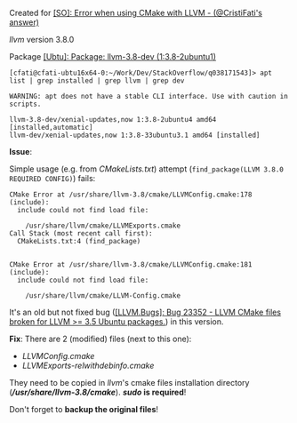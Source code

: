 
Created for [[SO]: Error when using CMake with LLVM - (@CristiFati's answer)](https://stackoverflow.com/questions/38171543/error-when-using-cmake-with-llvm)

*llvm* version 3.8.0

Package [[Ubtu]: Package: llvm-3.8-dev (1:3.8-2ubuntu1)](https://packages.ubuntu.com/en/xenial/llvm-3.8-dev)

```
[cfati@cfati-ubtu16x64-0:~/Work/Dev/StackOverflow/q038171543]> apt list | grep installed | grep llvm | grep dev

WARNING: apt does not have a stable CLI interface. Use with caution in scripts.

llvm-3.8-dev/xenial-updates,now 1:3.8-2ubuntu4 amd64 [installed,automatic]
llvm-dev/xenial-updates,now 1:3.8-33ubuntu3.1 amd64 [installed]
```
**Issue**:

Simple usage (e.g. from *CMakeLists.txt*) attempt (`find_package(LLVM 3.8.0 REQUIRED CONFIG)`) fails:
```
CMake Error at /usr/share/llvm-3.8/cmake/LLVMConfig.cmake:178 (include):
  include could not find load file:

    /usr/share/llvm/cmake/LLVMExports.cmake
Call Stack (most recent call first):
  CMakeLists.txt:4 (find_package)


CMake Error at /usr/share/llvm-3.8/cmake/LLVMConfig.cmake:181 (include):
  include could not find load file:

    /usr/share/llvm/cmake/LLVM-Config.cmake
```

It's an old but not fixed bug ([[LLVM.Bugs]: Bug 23352 - LLVM CMake files broken for LLVM >= 3.5 Ubuntu packages.](https://bugs.llvm.org/show_bug.cgi?id=23352)) in this version.

**Fix**:
There are 2 (modified) files (next to this one):
- *LLVMConfig.cmake*
- *LLVMExports-relwithdebinfo.cmake*

They need to be copied in *llvm*'s cmake files installation directory (**_/usr/share/llvm-3.8/cmake_**). ***sudo* is required**!

Don't forget to **backup the original files**!

